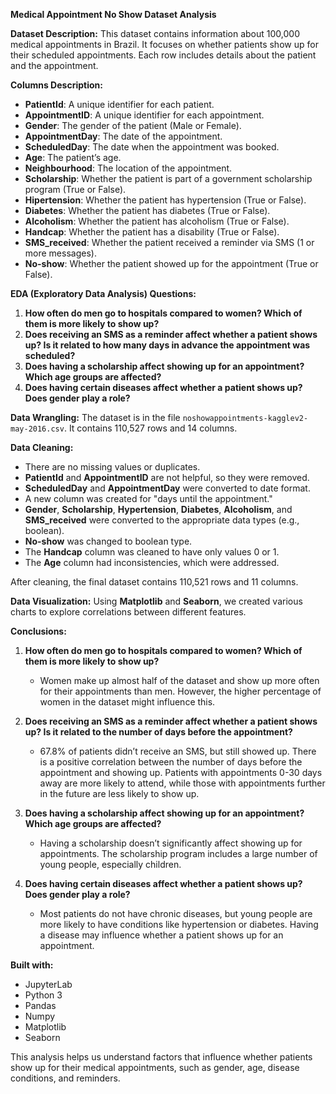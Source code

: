 **Medical Appointment No Show Dataset Analysis**

**Dataset Description:**
This dataset contains information about 100,000 medical appointments in Brazil. It focuses on whether patients show up for their scheduled appointments. Each row includes details about the patient and the appointment.

**Columns Description:**
- **PatientId**: A unique identifier for each patient.
- **AppointmentID**: A unique identifier for each appointment.
- **Gender**: The gender of the patient (Male or Female).
- **AppointmentDay**: The date of the appointment.
- **ScheduledDay**: The date when the appointment was booked.
- **Age**: The patient’s age.
- **Neighbourhood**: The location of the appointment.
- **Scholarship**: Whether the patient is part of a government scholarship program (True or False).
- **Hipertension**: Whether the patient has hypertension (True or False).
- **Diabetes**: Whether the patient has diabetes (True or False).
- **Alcoholism**: Whether the patient has alcoholism (True or False).
- **Handcap**: Whether the patient has a disability (True or False).
- **SMS_received**: Whether the patient received a reminder via SMS (1 or more messages).
- **No-show**: Whether the patient showed up for the appointment (True or False).

**EDA (Exploratory Data Analysis) Questions:**
1. **How often do men go to hospitals compared to women? Which of them is more likely to show up?**
2. **Does receiving an SMS as a reminder affect whether a patient shows up? Is it related to how many days in advance the appointment was scheduled?**
3. **Does having a scholarship affect showing up for an appointment? Which age groups are affected?**
4. **Does having certain diseases affect whether a patient shows up? Does gender play a role?**

**Data Wrangling:**
The dataset is in the file `noshowappointments-kagglev2-may-2016.csv`. It contains 110,527 rows and 14 columns.

**Data Cleaning:**
- There are no missing values or duplicates.
- **PatientId** and **AppointmentID** are not helpful, so they were removed.
- **ScheduledDay** and **AppointmentDay** were converted to date format.
- A new column was created for "days until the appointment."
- **Gender**, **Scholarship**, **Hypertension**, **Diabetes**, **Alcoholism**, and **SMS_received** were converted to the appropriate data types (e.g., boolean).
- **No-show** was changed to boolean type.
- The **Handcap** column was cleaned to have only values 0 or 1.
- The **Age** column had inconsistencies, which were addressed.

After cleaning, the final dataset contains 110,521 rows and 11 columns.

**Data Visualization:**
Using **Matplotlib** and **Seaborn**, we created various charts to explore correlations between different features.

**Conclusions:**

1. **How often do men go to hospitals compared to women? Which of them is more likely to show up?**
   - Women make up almost half of the dataset and show up more often for their appointments than men. However, the higher percentage of women in the dataset might influence this.
   
2. **Does receiving an SMS as a reminder affect whether a patient shows up? Is it related to the number of days before the appointment?**
   - 67.8% of patients didn’t receive an SMS, but still showed up. There is a positive correlation between the number of days before the appointment and showing up. Patients with appointments 0-30 days away are more likely to attend, while those with appointments further in the future are less likely to show up.

3. **Does having a scholarship affect showing up for an appointment? Which age groups are affected?**
   - Having a scholarship doesn’t significantly affect showing up for appointments. The scholarship program includes a large number of young people, especially children.

4. **Does having certain diseases affect whether a patient shows up? Does gender play a role?**
   - Most patients do not have chronic diseases, but young people are more likely to have conditions like hypertension or diabetes. Having a disease may influence whether a patient shows up for an appointment.

**Built with:**
- JupyterLab
- Python 3
- Pandas
- Numpy
- Matplotlib
- Seaborn

This analysis helps us understand factors that influence whether patients show up for their medical appointments, such as gender, age, disease conditions, and reminders.
